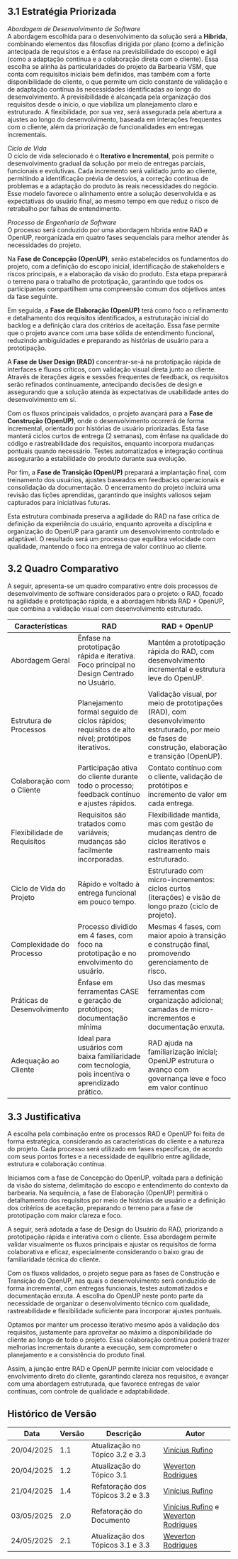 ## 3.1 Estratégia Priorizada

*Abordagem de Desenvolvimento de Software*   
A abordagem escolhida para o desenvolvimento da solução será a **Híbrida**, combinando elementos das filosofias dirigida por plano (como a definição antecipada de requisitos e a ênfase na previsibilidade do escopo) e ágil (como a adaptação contínua e a colaboração direta com o cliente). Essa escolha se alinha às particularidades do projeto da Barbearia VSM, que conta com requisitos iniciais bem definidos, mas também com a forte disponibilidade do cliente, o que permite um ciclo constante de validação e de adaptação contínua às necessidades identificadas ao longo do desenvolvimento.
A previsibilidade é alcançada pela organização dos requisitos desde o início, o que viabiliza um planejamento claro e estruturado. A flexibilidade, por sua vez, será assegurada pela abertura a ajustes ao longo do desenvolvimento, baseada em interações frequentes com o cliente, além da priorização de funcionalidades em entregas incrementais.

*Ciclo de Vida*  
O ciclo de vida selecionado é o **Iterativo e Incremental**, pois permite o desenvolvimento gradual da solução por meio de entregas parciais, funcionais e evolutivas. Cada incremento será validado junto ao cliente, permitindo a identificação prévia de desvios, a correção contínua de problemas e a adaptação do produto às reais necessidades do negócio.
Esse modelo favorece o alinhamento entre a solução desenvolvida e as expectativas do usuário final, ao mesmo tempo em que reduz o risco de retrabalho por falhas de entendimento.

*Processo de Engenharia de Software*  
O processo será conduzido por uma abordagem híbrida entre RAD e OpenUP, reorganizada em quatro fases sequenciais para melhor atender às necessidades do projeto.

Na **Fase de Concepção (OpenUP)**, serão estabelecidos os fundamentos do projeto, com a definição do escopo inicial, identificação de stakeholders e riscos principais, e a elaboração da visão do produto. Esta etapa preparará o terreno para o trabalho de prototipação, garantindo que todos os participantes compartilhem uma compreensão comum dos objetivos antes da fase seguinte.

Em seguida, a **Fase de Elaboração (OpenUP)** terá como foco o refinamento e detalhamento dos requisitos identificados, a estruturação inicial do backlog e a definição clara dos critérios de aceitação. Essa fase permite que o projeto avance com uma base sólida de entendimento funcional, reduzindo ambiguidades e preparando as histórias de usuário para a prototipação.

A **Fase de User Design (RAD)** concentrar-se-á na prototipação rápida de interfaces e fluxos críticos, com validação visual direta junto ao cliente. Através de iterações ágeis e sessões frequentes de feedback, os requisitos serão refinados continuamente, antecipando decisões de design e assegurando que a solução atenda às expectativas de usabilidade antes do desenvolvimento em si.

Com os fluxos principais validados, o projeto avançará para a **Fase de Construção (OpenUP)**, onde o desenvolvimento ocorrerá de forma incremental, orientado por histórias de usuário priorizadas. Esta fase manterá ciclos curtos de entrega (2 semanas), com ênfase na qualidade do código e rastreabilidade dos requisitos, enquanto incorpora mudanças pontuais quando necessário. Testes automatizados e integração contínua assegurarão a estabilidade do produto durante sua evolução.

Por fim, a **Fase de Transição (OpenUP)** preparará a implantação final, com treinamento dos usuários, ajustes baseados em feedbacks operacionais e consolidação da documentação. O encerramento do projeto incluirá uma revisão das lições aprendidas, garantindo que insights valiosos sejam capturados para iniciativas futuras.

Esta estrutura combinada preserva a agilidade do RAD na fase crítica de definição da experiência do usuário, enquanto aproveita a disciplina e organização do OpenUP para garantir um desenvolvimento controlado e adaptável. O resultado será um processo que equilibra velocidade com qualidade, mantendo o foco na entrega de valor contínuo ao cliente.

## 3.2 Quadro Comparativo

A seguir, apresenta-se um quadro comparativo entre dois processos de desenvolvimento de software considerados para o projeto: o RAD, focado na agilidade e prototipação rápida, e a abordagem híbrida RAD + OpenUP, que combina a validação visual com desenvolvimento estruturado.

|Características|RAD|RAD + OpenUP|
|---------------|---|------------|
|Abordagem Geral|Ênfase na prototipação rápida e iterativa. Foco principal no Design Centrado no Usuário.|Mantém a prototipação rápida do RAD, com desenvolvimento incremental e estrutura leve do OpenUP.|
|Estrutura de Processos|Planejamento formal seguido de ciclos rápidos; requisitos de alto nível; protótipos iterativos.|Validação visual, por meio de prototipações (RAD), com desenvolvimento estruturado, por meio de fases de construção, elaboração e transição (OpenUP).|
|Colaboração com o Cliente|Participação ativa do cliente durante todo o processo; feedback contínuo e ajustes rápidos.|Contato contínuo com o cliente, validação de protótipos e incremento de valor em cada entrega.|
|Flexibilidade de Requisitos|Requisitos são tratados como variáveis; mudanças são facilmente incorporadas.|Flexibilidade mantida, mas com gestão de mudanças dentro de ciclos iterativos e rastreamento mais estruturado.|
|Ciclo de Vida do Projeto|Rápido e voltado à entrega funcional em pouco tempo.|Estruturado com micro-incrementos: ciclos curtos (iterações) e visão de longo prazo (ciclo de projeto).|
|Complexidade do Processo|Processo dividido em 4 fases, com foco na prototipação e no envolvimento do usuário.|Mesmas 4 fases, com maior apoio à transição e construção final, promovendo gerenciamento de risco.|
|Práticas de Desenvolvimento|Ênfase em ferramentas CASE e geração de protótipos; documentação mínima|Uso das mesmas ferramentas com organização adicional; camadas de micro-incrementos e documentação enxuta.|
|Adequação ao Cliente|Ideal para usuários com baixa familiaridade com tecnologia, pois incentiva o aprendizado prático.|RAD ajuda na familiarização inicial; OpenUP estrutura o avanço com governança leve e foco em valor contínuo|

## 3.3 Justificativa

A escolha pela combinação entre os processos RAD e OpenUP foi feita de forma estratégica, considerando as características do cliente e a natureza do projeto. Cada processo será utilizado em fases específicas, de acordo com seus pontos fortes e a necessidade de equilíbrio entre agilidade, estrutura e colaboração contínua.

Iniciamos com a fase de Concepção do OpenUP, voltada para a definição da visão do sistema, delimitação do escopo e entendimento do contexto da barbearia. Na sequência, a fase de Elaboração (OpenUP) permitirá o detalhamento dos requisitos por meio de histórias de usuário e a definição dos critérios de aceitação, preparando o terreno para a fase de prototipação com maior clareza e foco.

A seguir, será adotada a fase de Design do Usuário do RAD, priorizando a prototipação rápida e interativa com o cliente. Essa abordagem permite validar visualmente os fluxos principais e ajustar os requisitos de forma colaborativa e eficaz, especialmente considerando o baixo grau de familiaridade técnica do cliente.

Com os fluxos validados, o projeto segue para as fases de Construção e Transição do OpenUP, nas quais o desenvolvimento será conduzido de forma incremental, com entregas funcionais, testes automatizados e documentação enxuta. A escolha do OpenUP neste ponto parte da necessidade de organizar o desenvolvimento técnico com qualidade, rastreabilidade e flexibilidade suficiente para incorporar ajustes pontuais.

Optamos por manter um processo iterativo mesmo após a validação dos requisitos, justamente para aproveitar ao máximo a disponibilidade do cliente ao longo de todo o projeto. Essa colaboração contínua poderá trazer melhorias incrementais durante a execução, sem comprometer o planejamento e a consistência do produto final.

Assim, a junção entre RAD e OpenUP permite iniciar com velocidade e envolvimento direto do cliente, garantindo clareza nos requisitos, e avançar com uma abordagem estruturada, que favorece entregas de valor contínuas, com controle de qualidade e adaptabilidade.

## Histórico de Versão

| Data | Versão | Descrição | Autor |
|---|---|---|---|
| 20/04/2025 | 1.1 | Atualização no Tópico 3.2 e 3.3 | [Vinícius Rufino](https://github.com/RufinoVfR) |
| 20/04/2025 | 1.2 | Atualização do Tópico 3.1| [Weverton Rodrigues](https://github.com/vevetin) |
| 21/04/2025 | 1.4 | Refatoração dos Tópicos 3.2 e 3.3 | [Vinícius Rufino](https://github.com/RufinoVfR) |
| 03/05/2025 | 2.0 | Refatoração do Documento | [Vinícius Rufino](https://github.com/RufinoVfR) e [Weverton Rodrigues](https://github.com/vevetin)|
| 24/05/2025| 2.1 | Atualização dos Tópicos 3.1 e 3.3 | [Weverton Rodrigues](https://github.com/vevetin) |